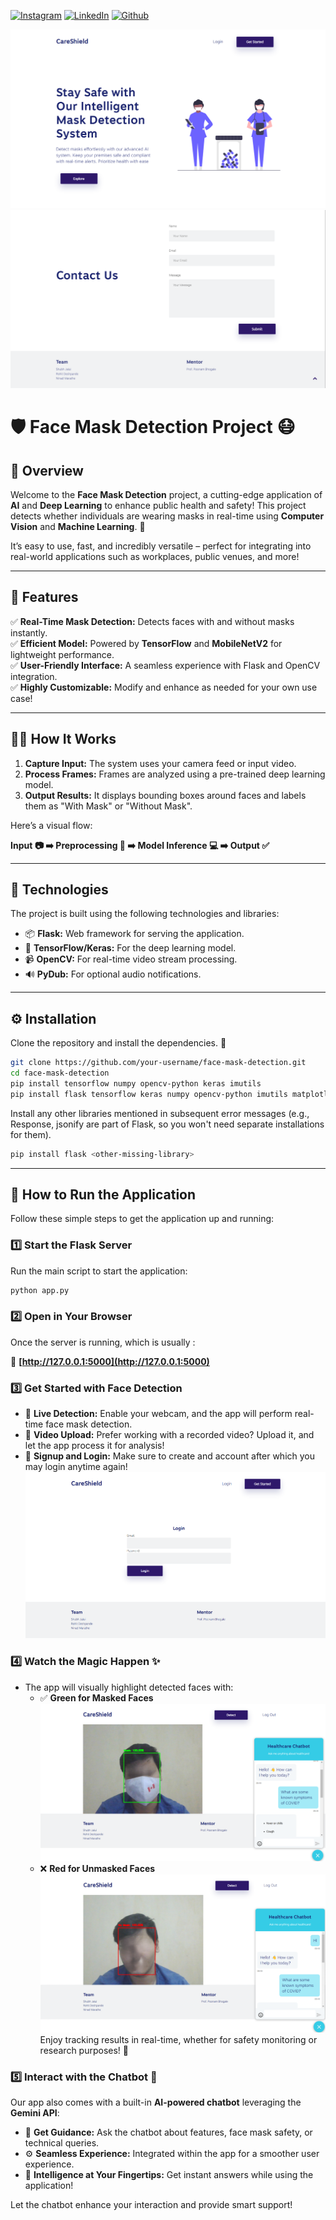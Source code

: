 <!-- social media connecting shield -->

[![Instagram][instagram-shield]][instagram-url]
[![LinkedIn][linkedin-shield]][linkedin-url]
[![Github][github-shield]][github-url]

![Home](https://github.com/sJalui/Face-Mask-Detector/blob/main/images/frontpg.png?raw=true)
![ContactUs](https://github.com/sJalui/Face-Mask-Detector/blob/main/images/contactus.png?raw=true)

# 🛡️ Face Mask Detection Project 😷  

## 🚀 Overview  

Welcome to the **Face Mask Detection** project, a cutting-edge application of **AI** and **Deep Learning** to enhance public health and safety! This project detects whether individuals are wearing masks in real-time using **Computer Vision** and **Machine Learning**. 🎉  

It’s easy to use, fast, and incredibly versatile – perfect for integrating into real-world applications such as workplaces, public venues, and more!  

---

<!-- my social media links -->

[instagram-url]: https://www.instagram.com/s_jalui
[linkedin-url]: https://in.linkedin.com/in/shubh-jalui-1923b1259
[github-url]: https://www.github.com/sJalui
<!-- shield icon links -->

[instagram-shield]: https://img.shields.io/badge/-Instagram-black.svg?style=flat-square&logo=instagram&color=555&logoColor=white
[linkedin-shield]: https://img.shields.io/badge/-LinkedIn-black.svg?style=flat-square&logo=linkedin&colorB=555
[github-shield]: https://img.shields.io/badge/-Github-black.svg?style=flat-square&logo=github&color=555&logoColor=white


## 🌟 Features  

✅ **Real-Time Mask Detection:** Detects faces with and without masks instantly.  
✅ **Efficient Model:** Powered by **TensorFlow** and **MobileNetV2** for lightweight performance.  
✅ **User-Friendly Interface:** A seamless experience with Flask and OpenCV integration.  
✅ **Highly Customizable:** Modify and enhance as needed for your own use case!  

---

## 🧑‍💻 How It Works  

1. **Capture Input:** The system uses your camera feed or input video.  
2. **Process Frames:** Frames are analyzed using a pre-trained deep learning model.  
3. **Output Results:** It displays bounding boxes around faces and labels them as "With Mask" or "Without Mask".  

Here’s a visual flow:  

**Input 📷 ➡️ Preprocessing 🔄 ➡️ Model Inference 💻 ➡️ Output ✅**

---

## 🔧 Technologies  

The project is built using the following technologies and libraries:  

- 📦 **Flask:** Web framework for serving the application.  
- 🧠 **TensorFlow/Keras:** For the deep learning model.  
- 📹 **OpenCV:** For real-time video stream processing.  
- 🔊 **PyDub:** For optional audio notifications.  

---

## ⚙️ Installation  

Clone the repository and install the dependencies. 🚀  

```bash
git clone https://github.com/your-username/face-mask-detection.git
cd face-mask-detection
pip install tensorflow numpy opencv-python keras imutils
pip install flask tensorflow keras numpy opencv-python imutils matplotlib

```
Install any other libraries mentioned in subsequent error messages (e.g., Response, jsonify are part of Flask, so you won't need separate installations for them).
```bash
pip install flask <other-missing-library>
```
---

## 🏃 How to Run the Application  

Follow these simple steps to get the application up and running:  

### 1️⃣ Start the Flask Server  
Run the main script to start the application:  

```bash
python app.py
```
### 2️⃣ Open in Your Browser  
Once the server is running, which is usually :  

📎 **[http://127.0.0.1:5000](http://127.0.0.1:5000)**  

### 3️⃣ Get Started with Face Detection  
- 🎥 **Live Detection:** Enable your webcam, and the app will perform real-time face mask detection.  
- 📂 **Video Upload:** Prefer working with a recorded video? Upload it, and let the app process it for analysis!  
- 🔐 **Signup and Login:** Make sure to create and account after which you may login anytime again!
![Login](https://github.com/sJalui/Face-Mask-Detector/blob/main/images/login.png?raw=true)
### 4️⃣ Watch the Magic Happen ✨  
- The app will visually highlight detected faces with:  
  - ✅ **Green for Masked Faces**  
![WithMask](https://github.com/sJalui/Face-Mask-Detector/blob/main/images/withmask+chatbot.png?raw=true)
  - ❌ **Red for Unmasked Faces**  
![WithoutMask](https://github.com/sJalui/Face-Mask-Detector/blob/main/images/withoutmask+chatbot.png?raw=true)
Enjoy tracking results in real-time, whether for safety monitoring or research purposes! 🚀  
### 5️⃣ Interact with the Chatbot 🤖  
Our app also comes with a built-in **AI-powered chatbot** leveraging the **Gemini API**:  
- 💬 **Get Guidance:** Ask the chatbot about features, face mask safety, or technical queries.  
- ⚙️ **Seamless Experience:** Integrated within the app for a smoother user experience.  
- 🌟 **Intelligence at Your Fingertips:** Get instant answers while using the application!  

Let the chatbot enhance your interaction and provide smart support!  


